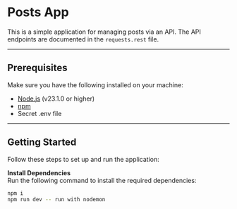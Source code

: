 # Posts App

This is a simple application for managing posts via an API. The API endpoints are documented in the `requests.rest` file.

---

## Prerequisites

Make sure you have the following installed on your machine:
- [Node.js](https://nodejs.org/) (v23.1.0 or higher)
- [npm](https://www.npmjs.com/)
- Secret .env file 

---

## Getting Started

Follow these steps to set up and run the application:

**Install Dependencies**  
   Run the following command to install the required dependencies:
```bash
npm i
npm run dev -- run with nodemon
```